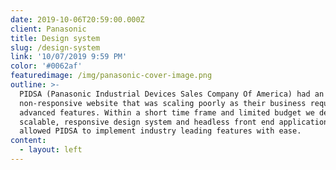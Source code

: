 ```yaml
---
date: 2019-10-06T20:59:00.000Z
client: Panasonic
title: Design system
slug: /design-system
link: '10/07/2019 9:59 PM'
color: '#0062af'
featuredimage: /img/panasonic-cover-image.png
outline: >-
  PIDSA (Panasonic Industrial Devices Sales Company Of America) had an outdated,
  non-responsive website that was scaling poorly as their business required more
  advanced features. Within a short time frame and limited budget we delivered a
  scalable, responsive design system and headless front end application that has
  allowed PIDSA to implement industry leading features with ease.
content:
  - layout: left
---
```



